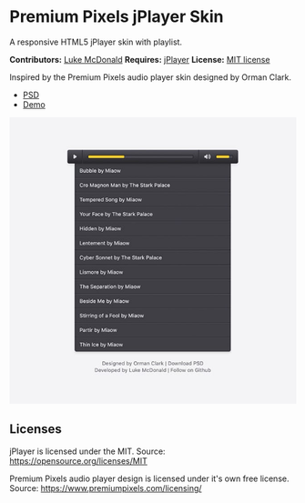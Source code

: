 # Premium Pixels jPlayer Skin

A responsive HTML5 jPlayer skin with playlist.

__Contributors:__ [Luke McDonald](https://lukemcdonald.com)
__Requires:__ [jPlayer](http://jplayer.org)
__License:__ [MIT license](https://opensource.org/licenses/MIT)

Inspired by the Premium Pixels audio player skin designed by Orman Clark.

* [PSD](https://www.premiumpixels.com/freebies/custom-audio-player-skin-psd/)
* [Demo](http://lukemcdonald.github.io/jplayer-skin-premium-pixels/)

![Premium Pixels jPlayer Skin](screenshot-1.jpg)

## Licenses

jPlayer is licensed under the MIT.
Source: https://opensource.org/licenses/MIT

Premium Pixels audio player design is licensed under it's own free license.
Source: https://www.premiumpixels.com/licensing/
